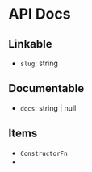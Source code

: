 # API Docs

## Linkable

- `slug`: string

## Documentable

- `docs`: string | null

## Items

- `ConstructorFn`
-